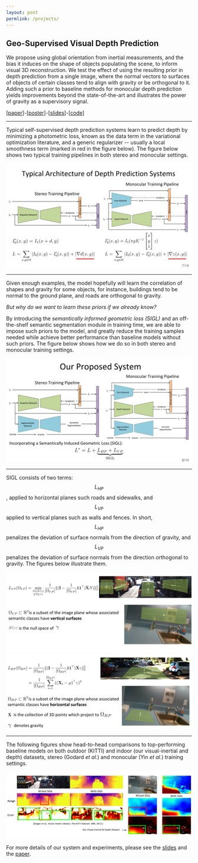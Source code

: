 ```yaml
---
layout: post
permlink: /projects/
---
```


## Geo-Supervised Visual Depth Prediction

We propose using global orientation from inertial measurements, and the bias it induces on the shape of objects populating the scene, to inform visual 3D reconstruction. We test the effect of using the resulting prior in depth prediction from a single image, where the normal vectors to surfaces of objects of certain classes tend to align with gravity or be orthogonal to it. Adding such a prior to baseline methods for monocular depth prediction yields improvements beyond the state-of-the-art and illustrates the power of gravity as a supervisory signal.

\[[paper][icra19_paper]\]-\[[poster][icra19_poster]\]-\[[slides][icra19_slides]\]-\[[code][icra19_code]\]


[icra19_paper]: https://arxiv.org/abs/1807.11130v3.pdf
[icra19_poster]: empty.html
[icra19_slides]: empty.html
[icra19_code]: https://github.com/feixh/GeoSup

---

Typical self-supervised depth prediction systems learn to predict depth by minimizing a photometric loss, known as the data term in the variational optimization literature, and a generic regularizer -- usually a local smoothness term (marked in red in the figure below). The figure below shows two typical training pipelines in both stereo and monocular settings.

<img src="typical_nets.svg" alt="">

---

Given enough examples, the model hopefully will learn the correlation of shapes and gravity for some objects, for instance, buildings tend to be normal to the ground plane, and roads are orthogonal to gravity. 

*But why do we want to learn these priors if we already know?*

By introducing the *semantically informed geometric loss (SIGL)* and an off-the-shelf semantic segmentation module in training time, we are able to impose such priors to the model, and greatly reduce the training samples needed while achieve better performance than baseline models without such priors. The figure below shows how we do so in both stereo and monocular training settings.

<img src="our_nets.svg" alt="">

---

SIGL consists of two terms: $$L_{HP}$$, applied to horizontal planes such roads and sidewalks, and $$L_{VP}$$ applied to vertical planes such as walls and fences. In short, $$L_{HP}$$ penalizes the deviation of surface normals from the direction of gravity, and $$L_{VP}$$ penalizes the deviation of surface normals from the direction orthogonal to gravity. The figures below illustrate them.

<img src="lvp.svg" alt="">

<img src="lhp.svg" alt="">

---

The following figures show head-to-head comparisons to top-performing baseline models on both outdoor (KITTI) and indoor (our visual-inertial and depth) datasets, stereo (Godard *et al.*) and monocular (Yin *et al.*) training settings.

<img src="comparison.svg" alt="">

For more details of our system and experiments, please see the [slides][icra19_slides] and the [paper][icra19_paper].
